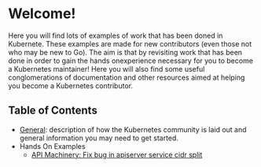 # Welcome!

Here you will find lots of examples of work that has been doned in Kubernete.
These examples are made for new contributors (even those not who may be new to
Go).
The aim is that by revisiting work that has been done in order to gain the
hands onexperience necessary for you to become a Kubernetes maintainer!
Here you will also find some useful conglomerations of documentation and other
resources aimed at helping you become a Kubernetes contributor.

## Table of Contents
* [General](./general): description of how the Kubernetes community is laid out
  and general information you may need to get started.
* Hands On Examples
  * [API Machinery: Fix bug in apiserver service cidr split](./kk-pr-85968)

